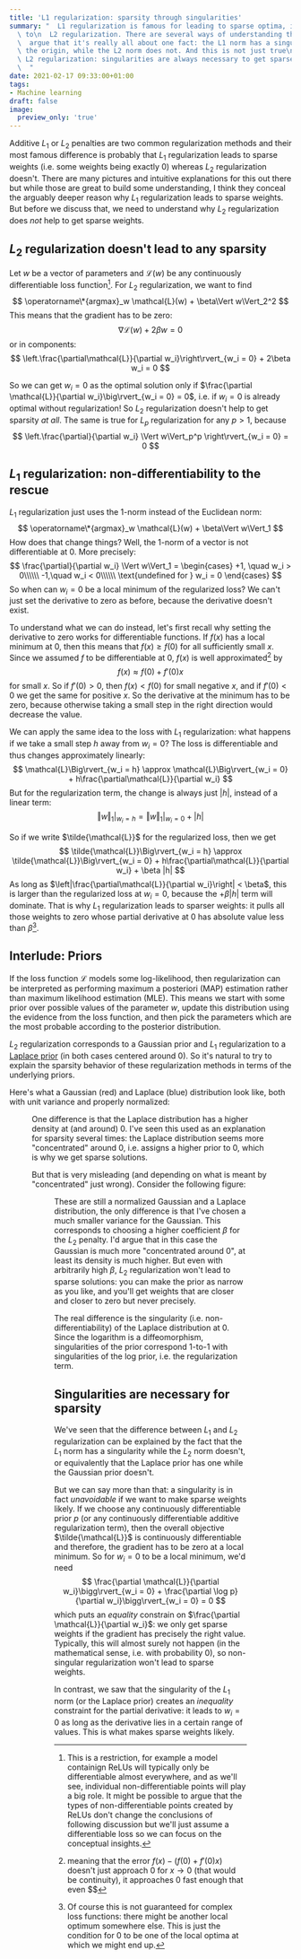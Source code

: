 ```yaml
---
title: 'L1 regularization: sparsity through singularities'
summary: "  L1 regularization is famous for leading to sparse optima, in contrast\
  \ to\n  L2 regularization. There are several ways of understanding this but I'll\n\
  \  argue that it's really all about one fact: the L1 norm has a singularity\n  at\
  \ the origin, while the L2 norm does not. And this is not just true\n  for L1 and\
  \ L2 regularization: singularities are always necessary to get sparse weights.\n\
  \  "
date: 2021-02-17 09:33:00+01:00
tags:
- Machine learning
draft: false
image:
  preview_only: 'true'
---
```


<script>
	import Figure from '$lib/components/Figure.svelte';
</script>

Additive $L_1$ or $L_2$ penalties are two common regularization methods
and their most famous difference is probably that $L_1$ regularization
leads to sparse weights (i.e. some weights being exactly 0) whereas $L_2$
regularization doesn't. There are many pictures and intuitive explanations
for this out there but while those are great to build some understanding,
I think they conceal the arguably deeper reason why $L_1$ regularization
leads to sparse weights. But before we discuss that, we need to understand
why $L_2$ regularization does _not_ help to get sparse weights.


## $L_2$ regularization doesn't lead to any sparsity

Let $w$ be a vector of parameters and $\mathcal{L}(w)$ be any continuously
differentiable loss function[^1].
For $L_2$ regularization, we want to find
$$
\operatorname\*{argmax}_w \mathcal{L}(w) + \beta\Vert w\Vert_2^2
$$
This means that the gradient has to be zero:
$$
\nabla \mathcal{L}(w) + 2\beta w = 0
$$
or in components:
$$
\left.\frac{\partial\mathcal{L}}{\partial w_i}\right\rvert_{w_i = 0} + 2\beta w_i = 0
$$

So we can get $w_i = 0$ as the optimal solution only if $\frac{\partial \mathcal{L}}{\partial w_i}\big\rvert_{w_i = 0} = 0$,
i.e. if $w_i = 0$ is already optimal without regularization! So $L_2$ regularization
doesn't help to get sparsity _at all_. The same is true for $L_p$ regularization for
any $p > 1$, because
$$
\left.\frac{\partial}{\partial w_i} \Vert w\Vert_p^p \right\rvert_{w_i = 0} = 0
$$


## $L_1$ regularization: non-differentiability to the rescue

$L_1$ regularization just uses the 1-norm instead of the Euclidean
norm:
$$
\operatorname\*{argmax}_w \mathcal{L}(w) + \beta\Vert w\Vert_1
$$
How does that change things? Well, the 1-norm of a vector is not
differentiable at 0. More precisely:
$$
\frac{\partial}{\partial w_i} \Vert w\Vert_1 = \begin{cases}
+1, \quad w_i > 0\\\\\\
-1,\quad w_i < 0\\\\\\
\text{undefined for } w_i = 0
\end{cases}
$$
So when can $w_i = 0$ be a local minimum of the regularized loss? We can't just
set the derivative to zero as before, because the derivative doesn't exist.

To understand what we can do instead, let's first recall why setting the derivative
to zero works for differentiable functions. If $f(x)$ has a local minimum
at 0, then this means that $f(x) \geq f(0)$ for all sufficiently small $x$.
Since we assumed $f$ to be differentiable at $0$, $f(x)$ is well approximated[^2]
by
$$
f(x) \approx f(0) + f'(0)x
$$
for small $x$. So if $f'(0) > 0$, then $f(x) < f(0)$ for small negative $x$,
and if $f'(0) < 0$ we get the same for positive $x$. So the derivative at
the minimum has to be zero, because otherwise taking a small step in the right
direction would decrease the value.

We can apply the same idea to the loss with $L_1$ regularization: what happens
if we take a small step $h$ away from $w_i = 0$? The loss is differentiable
and thus changes approximately linearly:
$$
\mathcal{L}\Big\rvert_{w_i = h} \approx \mathcal{L}\Big\rvert_{w_i = 0} + h\frac{\partial\mathcal{L}}{\partial w_i}
$$
But for the regularization term, the change is always just $|h|$, instead
of a linear term:
$$
\Vert w\Vert_1 \bigg\rvert_{w_i = h} = \Vert w \Vert_1\bigg\rvert_{w_i = 0} + |h|
$$

So if we write $\tilde{\mathcal{L}}$ for the regularized loss, then we get
$$
\tilde{\mathcal{L}}\Big\rvert_{w_i = h} \approx \tilde{\mathcal{L}}\Big\rvert_{w_i = 0} + h\frac{\partial\mathcal{L}}{\partial w_i} + \beta |h|
$$
As long as $\left|\frac{\partial\mathcal{L}}{\partial w_i}\right| < \beta$,
this is larger than the regularized loss at $w_i = 0$, because
the $+ \beta |h|$ term will dominate. That is why $L_1$ regularization
leads to sparser weights: it pulls all those weights to zero whose
partial derivative at 0 has absolute value less than $\beta$[^3].


## Interlude: Priors

If the loss function $\mathcal{L}$ models some log-likelihood, then
regularization can be interpreted as performing maximum a posteriori (MAP) estimation
rather than maximum likelihood estimation (MLE). This means we start with some
prior over possible values of the parameter $w$, update this distribution
using the evidence from the loss function, and then pick the parameters
which are the most probable according to the posterior distribution.

$L_2$ regularization corresponds to a Gaussian prior and $L_1$ regularization
to a [Laplace prior](https:en.wikipedia.org/wiki/Laplace%5Fdistribution) (in both cases centered around 0). So it's natural to
try to explain the sparsity behavior of these regularization methods
in terms of the underlying priors.

Here's what a Gaussian (red) and Laplace (blue) distribution look like, both with
unit variance and properly normalized:

<Figure src="fig/sparsity-regularization/gaussian_laplace.png" caption="Figure 1: Gaussian and Laplace distribution with unit variance (created using <https://www.desmos.com/>)" />

One difference is that the Laplace distribution has a higher density
at (and around) 0. I've seen this used as an explanation for sparsity several times:
the Laplace distribution seems more "concentrated" around 0, i.e. assigns a higher
prior to 0, which is why we get sparse solutions.

But that is very misleading (and depending on what is meant by "concentrated" just wrong). Consider the following
figure:

<Figure src="fig/sparsity-regularization/narrow_gaussian_laplace.png" caption="Figure 2: Narrower Gaussian" />

These are still a normalized Gaussian and a Laplace distribution, the only difference is that
I've chosen a much smaller variance for the Gaussian. This corresponds to
choosing a higher coefficient $\beta$ for the $L_2$ penalty. I'd argue that in this case the Gaussian is much more
"concentrated around 0", at least its density is much higher. But even with arbitrarily
high $\beta$, $L_2$ regularization won't lead to sparse solutions: you can make
the prior as narrow as you like, and you'll get weights that are closer and closer to
zero but never precisely.

The real difference is the singularity (i.e. non-differentiability) of the Laplace distribution
at 0. Since the logarithm is a diffeomorphism, singularities of the prior correspond
1-to-1 with singularities of the log prior, i.e. the regularization term.


## Singularities are necessary for sparsity

We've seen that the difference between $L_1$ and $L_2$ regularization can be explained
by the fact that the $L_1$ norm has a singularity while the $L_2$ norm doesn't, or equivalently
that the Laplace prior has one while the Gaussian prior doesn't.

But we can say more than that: a singularity is in fact _unavoidable_ if we want to make sparse weights likely.
If we choose any continuously differentiable prior $p$ (or any continuously differentiable
additive regularization term), then the overall objective $\tilde{\mathcal{L}}$ is
continuously differentiable and therefore, the gradient has to be zero at a local minimum.
So for $w_i = 0$ to be a local minimum, we'd need
$$
\frac{\partial \mathcal{L}}{\partial w_i}\bigg\rvert_{w_i = 0} + \frac{\partial \log p}{\partial w_i}\bigg\rvert_{w_i = 0} = 0
$$
which puts an _equality_ constrain on $\frac{\partial \mathcal{L}}{\partial w_i}$: we only
get sparse weights if the gradient has precisely the right value. Typically, this will
almost surely not happen (in the mathematical sense, i.e. with probability 0), so non-singular
regularization won't lead to sparse weights.

In contrast, we saw that
the singularity of the $L_1$ norm (or the Laplace prior) creates an _inequality_ constraint
for the partial derivative: it leads to $w_i = 0$ as long as the derivative lies in a certain
range of values. This is what makes sparse weights likely.

[^1]: This is a restriction, for example a model containign ReLUs will typically only be differentiable almost everywhere, and as we'll see, individual non-differentiable points will play a big role. It might be possible to argue that the types of non-differentiable points created by ReLUs don't change the conclusions of following discussion but we'll just assume a differentiable loss so we can focus on the conceptual insights.
[^2]: meaning that the error $f(x) - (f(0) + f'(0)x)$ doesn't just approach 0 for $x \to 0$ (that would be continuity), it approaches 0 fast enough that even $$
[^2]: meaning that the error $f(x) - (f(0) + f'(0)x)$ doesn't just approach 0 for $x \to 0$ (that would be continuity), it approaches 0 fast enough that even \frac{f(x) - (f(0) + f'(0)x)}{x} \to 0
[^2]: meaning that the error $f(x) - (f(0) + f'(0)x)$ doesn't just approach 0 for $x \to 0$ (that would be continuity), it approaches 0 fast enough that even $$
[^3]: Of course this is not guaranteed for complex loss functions: there might be another local optimum somewhere else. This is just the condition for 0 to be one of the local optima at which we might end up.
